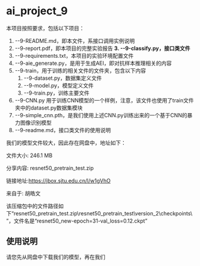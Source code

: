 # ai_project_9

本项目按照要求，包括以下项目：

1. --9-README.md，即本文件，系接口调用实例说明
2. --9-report.pdf，即本项目的完整实验报告
**3. --9-classify.py，接口类文件**
4. --9-requirements.txt，本项目的实验环境配置文件
5. --9-aie_generate.py，是用于生成AEI，即对抗样本推理相关的内容
6. --9-train，用于训练的相关文件的文件夹，包含以下内容
   1. --9-dataset.py，数据集定义文件
   2. --9-model.py，模型定义文件
   3. --9-train.py，训练主要文件
7. --9-CNN.py 用于训练CNN模型的一个样例，注意，该文件也使用了train文件夹中的dataset.py数据集模块
8. --9-simple_cnn.pth，是我们使用上述CNN.py训练出来的一个基于CNN的暴力图像识别模型
9. --9-readme.md，接口类文件的使用说明
   
我们的模型文件较大，因此存在网盘中，地址如下：

文件大小: 246.1 MB
 
分享内容: resnet50_pretrain_test.zip 
 
链接地址:https://jbox.sjtu.edu.cn/l/w1gVhO   
 
来自于: 胡皓文  

该压缩包中的文件路径如下“resnet50_pretrain_test.zip\resnet50_pretrain_test\version_2\checkpoints\”，文件名是“resnet50_new-epoch=31-val_loss=0.12.ckpt”

## 使用说明

请您先从网盘中下载我们的模型，再在我们
